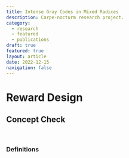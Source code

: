 ```yaml
---
title: Intense Gray Codes in Mixed Radices
description: Carpe-nocturm research project.
category:
  - research
  - featured
  - publications
draft: true
featured: true
layout: article
date: 2022-12-15
navigation: false
---
```


# Reward Design

## Concept Check
 
 &nbsp;
 
### Definitions
